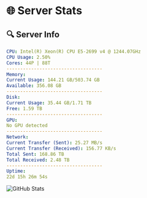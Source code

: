 # 🌐 Server Stats
## 🔍 Server Info
```yaml
CPU: Intel(R) Xeon(R) CPU E5-2699 v4 @ 1244.07GHz
CPU Usage: 2.50%
Cores: 44P | 88T
-----------------------------------
Memory:
Current Usage: 144.21 GB/503.74 GB
Available: 356.08 GB
-----------------------------------
Disk:
Current Usage: 35.44 GB/1.71 TB
Free: 1.59 TB
-----------------------------------
GPU:
No GPU detected
-----------------------------------
Network:
Current Transfer (Sent): 25.27 MB/s
Current Transfer (Received): 156.77 KB/s
Total Sent: 168.86 TB
Total Received: 2.48 TB
-----------------------------------
Uptime:
22d 15h 26m 54s
```
![GitHub Stats](https://img.shields.io/badge/Updated-2025-03-02_14:10:12-blue)